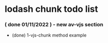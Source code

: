 # lodash chunk todo list

### ( done 01/11/2022 ) - new av-vjs section
* (done) 1-vjs-chunk method example
